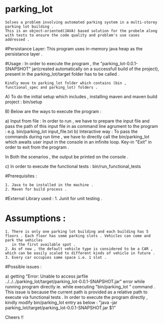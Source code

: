 # parking_lot

	Solves a problem involving automated parking system in a multi-storey parking lot building .
	This is an object-oriented(JAVA) based solution for the probelm along with tests to ensure the code quality and problem's use cases addressed .

#Persistance Layer:
	This program uses in-memory java heap as the persistance layer .

#Usage :
	In order to execute the program , the "parking_lot-0.0.1-SNAPSHOT" jar(created automatically on a successfull build of the project),
	present in the parking_lot/target folder has to be called . 
		
	Kindly move to parking_lot folder which contains (bin , functional_spec and parking_lot) folders .

A) To do the initial setup which includes , installing maven and maven build project :
	bin/setup 
	
B)	Below are the ways to execute the program :
	
a) Input from file :
	In order to run , we have to prepare the input file and pass the path of this input file in as command line agrument to the program :
	e.g. bin/parking_lot input_file.txt
b) Interactive way :
	To pass the commands during run time , we have to directly call the bin/parking_lot which awaits user input in the console in an infinite loop.
	Key-in "Exit" in order to exit from the program .
	
In Both the scenarios , the output be printed on the console .

c) In order to execute the functional tests :
	bin/run_functional_tests

#Prerequisites :

	1. Java to be installed in the machine .
	2. Maven for build process .
	
#External Library used :
	1. Junit for unit testing .

# Assumptions :
	1. There is only one parking lot building and each building has 5 floors . Each floor has some parking slots . Vehicles can come and park the vehicles
	   in the first available spot . 
	2. As of now , the default vehicle type is considered to be a CAR , which can be easily scaled to different kinds of vehicle in future .
	3. Every car occupies same space i.e. 1 slot .

#Possible issues :

a) getting "Error: Unable to access jarfile ../../../parking_lot/target/parking_lot-0.0.1-SNAPSHOT.jar" error while running program directly 
	ie. while executing "bin/parking_lot " command . This issue is because the current path is provided as a relative path to execute via functional tests .
	In order to execute the program directly , kindly modify bin/parking_lot entry as below :
	"java -jar parking_lot/target/parking_lot-0.0.1-SNAPSHOT.jar $1" 
	

Cheers !!
